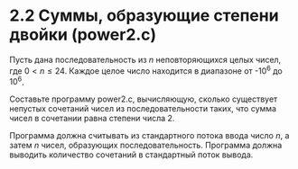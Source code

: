 # 2.2 Суммы, образующие степени двойки (power2.c)
Пусть дана последовательность из $n$ неповторяющихся целых чисел, где $0 < n \le 24$. Каждое целое число находится в диапазоне от -$10^6$ до $10^6$.

Составьте программу power2.c, вычисляющую, сколько существует непустых сочетаний чисел из последовательности таких, что сумма чисел в сочетании равна степени числа $2$.

Программа должна считывать из стандартного потока ввода число $n$, а затем $n$ чисел, образующих последовательность. Программа должна выводить количество сочетаний в стандартный поток вывода.
